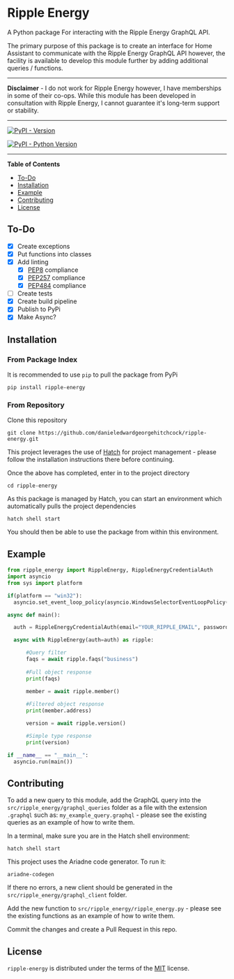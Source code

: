 # Ripple Energy

A Python package For interacting with the Ripple Energy GraphQL API.

The primary purpose of this package is to create an interface for Home Assistant to communicate with the Ripple Energy GraphQL API however, the facility is available to develop this module further by adding additional queries / functions.

-----

**Disclaimer** - I do not work for Ripple Energy however, I have memberships in some of their co-ops. While this module has been developed in consultation with Ripple Energy, I cannot guarantee it's long-term support or stability.

-----

[![PyPI - Version](https://img.shields.io/pypi/v/ripple-energy.svg)](https://pypi.org/project/ripple-energy)

[![PyPI - Python Version](https://img.shields.io/pypi/pyversions/ripple-energy.svg)](https://pypi.org/project/ripple-energy)

-----

**Table of Contents**

 - [To-Do](#to-do)  
 - [Installation](#installation)
 - [Example](#example)
 - [Contributing](#contributing)
 - [License](#license)

## To-Do

 - [x] Create exceptions
 - [x] Put functions into classes
 - [x] Add linting
    - [x] [PEP8](https://peps.python.org/pep-0008/) compliance
    - [x] [PEP257](https://peps.python.org/pep-0257/) compliance
    - [x] [PEP484](https://peps.python.org/pep-0484/) compliance
 - [ ] Create tests
 - [x] Create build pipeline 
 - [x] Publish to PyPi 
 - [x] Make Async?

## Installation

### From Package Index

It is recommended to use `pip` to pull the package from PyPi

```console
pip install ripple-energy
```

### From Repository

Clone this repository  

```console
git clone https://github.com/danieledwardgeorgehitchcock/ripple-energy.git
```
This project leverages the use of [Hatch](https://hatch.pypa.io/latest/) for project management - please follow the installation instructions there before continuing.

Once the above has completed, enter in to the project directory

```console
cd ripple-energy
```
As this package is managed by Hatch, you can start an environment which automatically pulls the project dependencies
  
```console
hatch shell start
```

You should then be able to use the package from within this environment.

## Example

  ```python
from ripple_energy import RippleEnergy, RippleEnergyCredentialAuth
import asyncio
from sys import platform

if(platform == "win32"):
    asyncio.set_event_loop_policy(asyncio.WindowsSelectorEventLoopPolicy()) #Avoid event loop selector policy error in Windows 

async def main():

    auth = RippleEnergyCredentialAuth(email="YOUR_RIPPLE_EMAIL", password="YOUR_RIPPLE_PASSWORD")

    async with RippleEnergy(auth=auth) as ripple:

        #Query filter
        faqs = await ripple.faqs("business")
        
        #Full object response
        print(faqs)
        
        member = await ripple.member()

        #Filtered object response
        print(member.address)

        version = await ripple.version()

        #Simple type response
        print(version)

if __name__ == "__main__":
    asyncio.run(main())
```

## Contributing

To add a new query to this module, add the GraphQL query into the `src/ripple_energy/graphql_queries` folder as a file with the extension `.graphql` such as: `my_example_query.graphql` - please see the existing queries as an example of how to write them.

In a terminal, make sure you are in the Hatch shell environment:

```console
hatch shell start
```

This project uses the Ariadne code generator. To run it:

```console
ariadne-codegen
```

If there no errors, a new client should be generated in the `src/ripple_energy/graphql_client` folder.

Add the new function to `src/ripple_energy/ripple_energy.py` - please see the existing functions as an example of how to write them.

Commit the changes and create a Pull Request in this repo.

## License

`ripple-energy` is distributed under the terms of the [MIT](https://spdx.org/licenses/MIT.html) license.